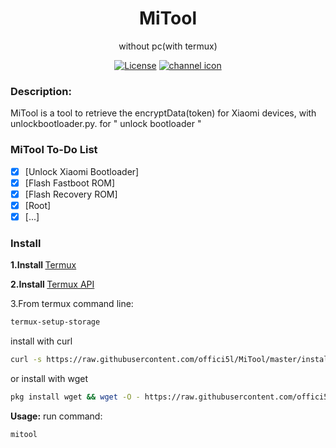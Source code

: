 <div align="center">

<h1> MiTool</h1>

without pc(with termux)

[![License](https://img.shields.io/badge/License-Apache_2.0-blue.svg)](./LICENSE) [![channel icon](https://img.shields.io/badge/-telegram-red?color=white&logo=telegram&logoColor=blue)](https://t.me/Offici5l_Channel)

<div align="left">

### Description:
MiTool is a tool to retrieve the encryptData(token) for Xiaomi devices, with unlockbootloader.py. for " unlock bootloader "

### MiTool To-Do List

- [x] [Unlock Xiaomi Bootloader]
- [x] [Flash Fastboot ROM]
- [x] [Flash Recovery ROM]
- [x] [Root]
- [x] [...]

<div align="left">

### Install

<b>1.Install </b> <a href="https://github.com/termux/termux-app/releases">Termux</a>

<b>2.Install </b> <a href="https://github.com/termux/termux-api/releases/download/v0.50.1/termux-api_v0.50.1+github-debug.apk">Termux API</a>

3.From termux command line:

  ```bash
termux-setup-storage
  ```

install with curl
  ```bash
curl -s https://raw.githubusercontent.com/offici5l/MiTool/master/install.sh | bash
  ```
or install with wget

  ```bash
pkg install wget && wget -O - https://raw.githubusercontent.com/offici5l/MiTool/master/install.sh | bash
  ```

**Usage:**
run command:
```bash
mitool
```

